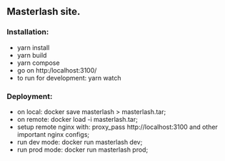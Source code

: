 ## Masterlash site.
### Installation:
* yarn install
* yarn build
* yarn compose
* go on http:/localhost:3100/
* to run for development: yarn watch

### Deployment:
* on local: docker save masterlash > masterlash.tar;
* on remote: docker load -i masterlash.tar;
* setup remote nginx with: proxy_pass http://localhost:3100 and other important nginx configs;
* run dev mode: docker run masterlash dev;
* run prod mode: docker run masterlash prod;

